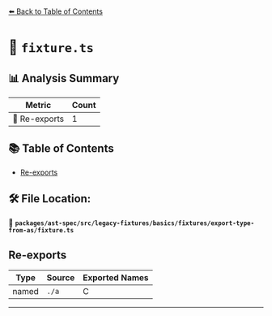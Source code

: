 [⬅️ Back to Table of Contents](../../../../../../../index.md)

# 📄 `fixture.ts`

## 📊 Analysis Summary

| Metric | Count |
|--------|-------|
| 🔄 Re-exports | 1 |

## 📚 Table of Contents

- [Re-exports](#re-exports)

## 🛠️ File Location:
📂 **`packages/ast-spec/src/legacy-fixtures/basics/fixtures/export-type-from-as/fixture.ts`**

## Re-exports

| Type | Source | Exported Names |
|------|--------|----------------|
| named | `./a` | C |


---